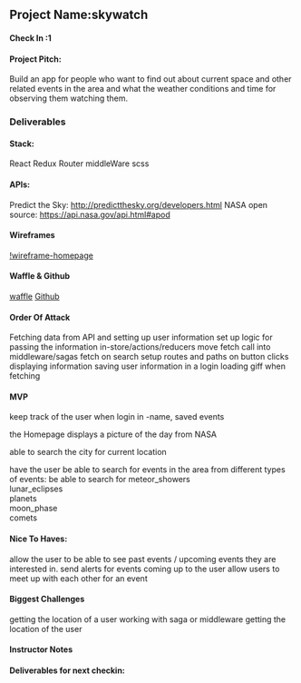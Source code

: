 ## Project Name:skywatch

#### Check In :1

#### Project Pitch:
Build an app for people who want to find out about current space and other related events in the area and what the weather conditions and time for observing them watching them.  

### Deliverables
#### Stack:

React
Redux
Router
middleWare
scss

#### APIs:
Predict the Sky: http://predictthesky.org/developers.html
NASA open source: https://api.nasa.gov/api.html#apod

#### Wireframes
[!wireframe-homepage](https://www.facebook.com/photo.php?fbid=902481468988&set=a.902481463998.1073741835.124702253&type=3&theater)


#### Waffle & Github
[waffle](https://waffle.io/skenne21/sky-watch)
[Github](https://github.com/skenne21/sky-watch)


#### Order Of Attack
Fetching data from API and setting up user information
set up logic for passing the information in-store/actions/reducers
move fetch call into middleware/sagas
fetch on search
setup routes and paths on button clicks
displaying information
saving user information in a login
loading giff when fetching


#### MVP
keep track of the user when login in
-name, saved events

the Homepage displays a picture of the day from NASA

able to search the city for current location

have the user be able to search for events in the area from different types of events: 
be able to search for 
meteor_showers     
lunar_eclipses          
planets     
moon_phase     
comets     


#### Nice To Haves:
allow the user to be able to see past events / upcoming events they are interested in.
send alerts for events coming up to the user
allow users to meet up with each other for an event


#### Biggest Challenges
getting the location of a user
working with saga or middleware
getting the location of the user


#### Instructor Notes

#### Deliverables for next checkin:
